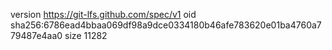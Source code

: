 version https://git-lfs.github.com/spec/v1
oid sha256:6786ead4bbaa069df98a9dce0334180b46afe783620e01ba4760a779487e4aa0
size 11282

